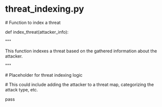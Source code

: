 # threat\_indexing.py

\# Function to index a threat

def index\_threat(attacker\_info):

"""

This function indexes a threat based on the gathered information about the attacker.

"""

\# Placeholder for threat indexing logic

\# This could include adding the attacker to a threat map, categorizing the attack type, etc.

pass
